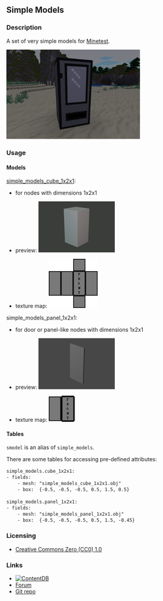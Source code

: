 
## Simple Models

### Description

A set of very simple models for [Minetest](https://www.minetest.net/).

<img src="screenshot.png" width="350px" />

### Usage

#### Models

[simple_models_cube_1x2x1](https://opengameart.org/node/129635):
- for nodes with dimensions 1x2x1

- preview:
  <img src="previews/cube_1x2x1_model.png" />

- texture map:
  <img src="previews/cube_1x2x1_map.png" />

simple_models_panel_1x2x1:
- for door or panel-like nodes with dimensions 1x2x1

- preview:
  <img src="previews/panel_1x2x1_model.png" />

- texture map:
  <img src="previews/panel_1x2x1_map.png" />

#### Tables

`smodel` is an alias of `simple_models`.

There are some tables for accessing pre-defined attributes:

```
simple_models.cube_1x2x1:
- fields:
	- mesh: "simple_models_cube_1x2x1.obj"
	- box:  {-0.5, -0.5, -0.5, 0.5, 1.5, 0.5}

simple_models.panel_1x2x1:
- fields:
	- mesh: "simple_models_panel_1x2x1.obj"
	- box:  {-0.5, -0.5, -0.5, 0.5, 1.5, -0.45}
```

### Licensing

- [Creative Commons Zero (CC0) 1.0](https://creativecommons.org/publicdomain/zero/1.0/)

### Links

- [![ContentDB](https://content.minetest.net/packages/AntumDeluge/simple_models/shields/title/)](https://content.minetest.net/packages/AntumDeluge/simple_models/)
- [Forum](https://forum.minetest.net/viewtopic.php?t=27176)
- [Git repo](https://github.com/AntumMT/mod-simple_models)
